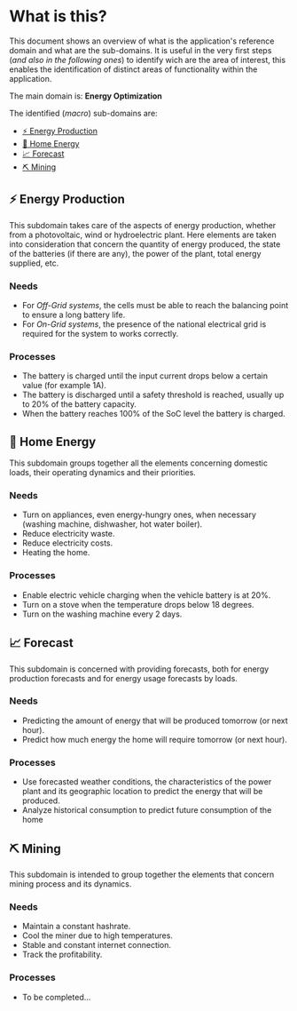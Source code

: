 # What is this?
This document shows an overview of what is the application's reference domain and what are the sub-domains. It is useful in the very first steps (*and also in the following ones*) to identify wich are the area of interest, this enables the identification of distinct areas of functionality within the application.

The main domain is: **Energy Optimization**

The identified (*macro*) sub-domains are:
- [⚡ Energy Production](#-energy-production)
- [🏡​ Home Energy](#-home-energy)
- [📈​ Forecast](#-forecast)
- [⛏️​ Mining](#-mining)

## ⚡ Energy Production
This subdomain takes care of the aspects of energy production, whether from a photovoltaic, wind or hydroelectric plant. Here elements are taken into consideration that concern the quantity of energy produced, the state of the batteries (if there are any), the power of the plant, total energy supplied, etc.

### Needs
- For *Off-Grid systems*, the cells must be able to reach the balancing point to ensure a long battery life.
- For *On-Grid systems*, the presence of the national electrical grid is required for the system to works correctly.

### Processes
- The battery is charged until the input current drops below a certain value (for example 1A).
- The battery is discharged until a safety threshold is reached, usually up to 20% of the battery capacity.
- When the battery reaches 100% of the SoC level the battery is charged.

## 🏡​ Home Energy
This subdomain groups together all the elements concerning domestic loads, their operating dynamics and their priorities.

### Needs
- Turn on appliances, even energy-hungry ones, when necessary (washing machine, dishwasher, hot water boiler).
- Reduce electricity waste.
- Reduce electricity costs.
- Heating the home.

### Processes
- Enable electric vehicle charging when the vehicle battery is at 20%.
- Turn on a stove when the temperature drops below 18 degrees.
- Turn on the washing machine every 2 days.

## 📈​ Forecast
This subdomain is concerned with providing forecasts, both for energy production forecasts and for energy usage forecasts by loads.

### Needs
- Predicting the amount of energy that will be produced tomorrow (or next hour).
- Predict how much energy the home will require tomorrow (or next hour).

### Processes
- Use forecasted weather conditions, the characteristics of the power plant and its geographic location to predict the energy that will be produced.
- Analyze historical consumption to predict future consumption of the home

## ⛏️​ Mining
This subdomain is intended to group together the elements that concern mining process and its dynamics.

### Needs
- Maintain a constant hashrate.
- Cool the miner due to high temperatures.
- Stable and constant internet connection.
- Track the profitability.

### Processes
- To be completed...

